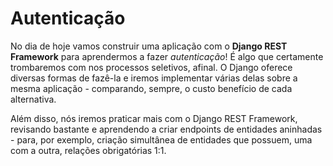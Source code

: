 # Autenticação

No dia de hoje vamos construir uma aplicação com o **Django REST Framework** para aprendermos a fazer *autenticação*! É algo que certamente trombaremos com nos processos seletivos, afinal. O Django oferece diversas formas de fazê-la e iremos implementar várias delas sobre a mesma
aplicação - comparando, sempre, o custo benefício de cada alternativa.

Além disso, nós iremos praticar mais com o Django REST Framework, revisando bastante e aprendendo a criar endpoints de entidades aninhadas - para, por exemplo, criação simultânea de entidades que possuem, uma com a outra, relações obrigatórias 1:1.


